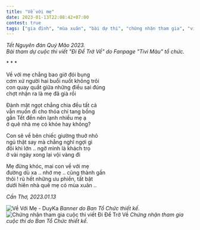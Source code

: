 ```yaml
---
title: "Về với mẹ"
date: 2023-01-13T22:08:42+07:00
contest: true
tags: ["gia đình", "mùa xuân", "bài dự thi", "chứng nhận tham gia", "viết ở Cần Thơ"]
---
```

*Tết Nguyên đán Quý Mão 2023.  
Bài tham dự cuộc thi viết "Đi Để Trở Về" do Fanpage "Tivi Màu" tổ chức.*  
  
\* \* \*
  
Về với mẹ chẳng bao giờ đói bụng  
cơm xứ người hai buổi nuốt không trôi  
con quay quắt giữa những điều sai đúng  
chợt nhận ra là mẹ đã già rồi  
  
Đành mật ngọt chẳng chia đều tất cả  
vẫn muốn đi cho thỏa chí tang bồng  
gần Tết đến nên lạnh nhiều mẹ ạ  
ở quê nhà mẹ có khỏe hay không?  
  
Con sẽ về bên chiếc giường thuở nhỏ  
ngủ thật say mà chẳng nghĩ ngợi gì  
đôi khi lớn .. ngỡ mình là khách trọ  
ở vài ngày xong lại vội vàng đi  
  
Mẹ đừng khóc, mai con về với mẹ  
đường dù xa .. nhớ mẹ .. cũng thành gần  
thôi ! rũ hết những ưu phiền, tất bật  
dưới hiên nhà quê mẹ có mùa xuân ..  
  
*Cần Thơ, 2023.01.13*  
  
![Về Với Mẹ - DuyKa](/img/ve-voi-me.jpg "Về Với Mẹ - DuyKa")
*Banner do Ban Tổ Chức thiết kế.*  
![Chứng nhận tham gia cuộc thi viết Đi Để Trở Về](/img/di-de-tro-ve-duyka.jpg "Chứng nhận tham gia cuộc thi viết Đi Để Trở Về")
*Chứng nhận tham gia cuộc thi do Ban Tổ Chức thiết kế.*